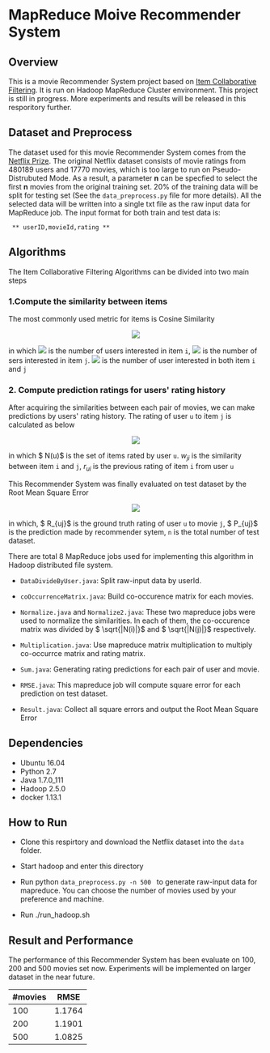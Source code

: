 
# MapReduce Moive Recommender System

## Overview

This is a movie Recommender System project based on [Item Collaborative Filtering](https://en.wikipedia.org/wiki/Item-item_collaborative_filtering). It is run on Hadoop MapReduce Cluster environment. This project is still in progress. More experiments and results will be released in this resporitory further.

## Dataset and Preprocess

The dataset used for this movie Recommender System comes from the [Netflix Prize](https://www.netflixprize.com/). The original Netflix dataset consists of movie ratings from 480189 users and 17770 movies, which is too large to run on Pseudo-Distrubuted Mode. As a result, a parameter **n** can be specfied to select the first **n** movies from the original training set. 20% of the training data will be split for testing set (See the ```data_preprocess.py``` file for more details). All the selected data will be written into a single txt file as the raw input data for MapReduce job. The input format for both train and test data is:

<code>   ** userID,movieId,rating **
</code>

## Algorithms

The Item Collaborative Filtering Algorithms can be divided into two main steps

### 1.Compute the similarity between items

The most commonly used metric for items is Cosine Similarity

<center><img src="http://latex.codecogs.com/gif.latex?W_{ij}=\frac{|N(i)|%20\bigcap%20|N(j)|}{\sqrt{|N(i)||N(j)|}}" /></center>

in which <img src="http://latex.codecogs.com/gif.latex?|N(i)|" /> is the number of users interested in item ```i```, <img src="http://latex.codecogs.com/gif.latex?|N(j)|" /> is the number of sers interested in item ```j```. <img src="http://latex.codecogs.com/gif.latex?|N(i)|\bigcap|N(j)|" /> is the number of user interested in both item ```i``` and ```j```

### 2. Compute prediction ratings for users' rating history

After acquiring the similarities between each pair of movies, we can make predictions by users' rating history. The rating of user ```u``` to item ```j``` is calculated as below

<center><img src="http://latex.codecogs.com/gif.latex?P_{uj}=\frac{\sum_{i\in N(u)}w_{ji}r_{ui}}{\sum_{i\in N(u)}w_{ji}}" /></center>

in which $ N(u)$ is the set of items rated by user ```u```. $w_{ji}$  is the similarity between item ```i``` and ```j```, $r_{ui}$  is the previous rating of item ```i``` from user ```u```

This Recommender System was finally evaluated on test dataset by the Root Mean Square Error
<center> <img src="http://latex.codecogs.com/gif.latex?RMSE=\sqrt{\frac{1}{n}\sum_{uj}(P_{uj} - R_{uj})^2}" /></center>

in which, $ R_{uj}$ is the ground truth rating of user ```u``` to movie ```j```, $ P_{uj}$ is the prediction made by recommender sytem, ```n``` is the total number of test dataset.

There are total 8 MapReduce jobs used for implementing this algorithm in Hadoop distributed file system. 

* ```DataDivideByUser.java```: Split raw-input data by userId. 

* ```coOccurrenceMatrix.java```: Build co-occurence matrix for each movies.

* ```Normalize.java``` and ```Normalize2.java```: These two mapreduce jobs were used to normalize the similarities. In each of them, the co-occurence matrix was divided by $ \sqrt{|N(i)|}$ and $ \sqrt{|N(j)|}$ respectively.

* ```Multiplication.java```: Use mapreduce matrix multiplication to multiply co-occurrce matrix and rating matrix.

* ```Sum.java```: Generating rating predictions for each pair of user and movie.

* ```RMSE.java```: This mapreduce job will compute square error for each prediction on test dataset.

* ```Result.java```: Collect all square errors and output the Root Mean Square Error

## Dependencies

* Ubuntu 16.04
* Python 2.7
* Java 1.7.0_111
* Hadoop 2.5.0
* docker 1.13.1

## How to Run
* Clone this respirtory and download the Netflix dataset into the ```data``` folder. 

* Start hadoop and enter this directory

* Run python ```data_preprocess.py -n 500 ``` to generate raw-input data for mapreduce.
You can choose the number of movies used by your preference and machine.

* Run ./run_hadoop.sh

## Result and Performance

The performance of this Recommender System has been evaluate on 100, 200 and 500 movies set now. Experiments will be implemented on larger dataset in the near future.


|#movies| RMSE|
|-----|-----| 
| 100| 1.1764|
|200 | 1.1901|
|500 | 1.0825|

